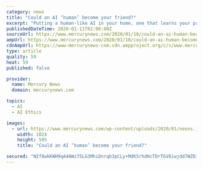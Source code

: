 ```yaml
---
category: news
title: "Could an AI ‘human’ become your friend?"
excerpt: "Putting a human-like AI in your home, one that learns your preferences for pizza, behaviors or finances, raises concerns about where intimate information could land."
publishedDateTime: 2020-01-11T02:06:00Z
sourceUrl: https://www.mercurynews.com/2020/01/10/could-an-ai-human-become-your-friend/
ampUrl: https://www.mercurynews.com/2020/01/10/could-an-ai-human-become-your-friend/amp/
cdnAmpUrl: https://www-mercurynews-com.cdn.ampproject.org/c/s/www.mercurynews.com/2020/01/10/could-an-ai-human-become-your-friend/amp/
type: article
quality: 59
heat: 59
published: false

provider:
  name: Mercury News
  domain: mercurynews.com

topics:
  - AI
  - AI Ethics

images:
  - url: https://www.mercurynews.com/wp-content/uploads/2020/01/neons.jpg?w=1024&h=596
    width: 1024
    height: 595
    title: "Could an AI ‘human’ become your friend?"

secured: "NIf8wkKWH9qA4AWz75LG3MhiDnrqb3pCLy+MdK5rhdHcTDrTGV8iwjdd7WZDiPJRvNSKUkDQXJ4pQbACRfxrKVw8vMH+mA8xva90jpVuHHIoMSLqP+Bmr08wkmbug/eSTrwWF/KFVv+9P5INJBnmn/ocJL/97O8wT9V8ykWv2w9YgzlLNzfJVoV8JwYLp5MWLiF0aZpd/TOAXPyNfIqGib9qdqb1KIkaklLhp9Pa2rgAh/1mkKHipr19u6s/WMEagL+Nc9+5NFSazL6taCI85lYRt0HssEh353kPDqFxMoM=;0SMF7B/6aTbLv/79s93VMw=="
---
```


